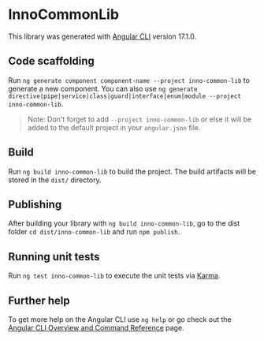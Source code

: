 # InnoCommonLib

This library was generated with [Angular CLI](https://github.com/angular/angular-cli) version 17.1.0.

## Code scaffolding

Run `ng generate component component-name --project inno-common-lib` to generate a new component. You can also use `ng generate directive|pipe|service|class|guard|interface|enum|module --project inno-common-lib`.
> Note: Don't forget to add `--project inno-common-lib` or else it will be added to the default project in your `angular.json` file. 

## Build

Run `ng build inno-common-lib` to build the project. The build artifacts will be stored in the `dist/` directory.

## Publishing

After building your library with `ng build inno-common-lib`, go to the dist folder `cd dist/inno-common-lib` and run `npm publish`.

## Running unit tests

Run `ng test inno-common-lib` to execute the unit tests via [Karma](https://karma-runner.github.io).

## Further help

To get more help on the Angular CLI use `ng help` or go check out the [Angular CLI Overview and Command Reference](https://angular.io/cli) page.
